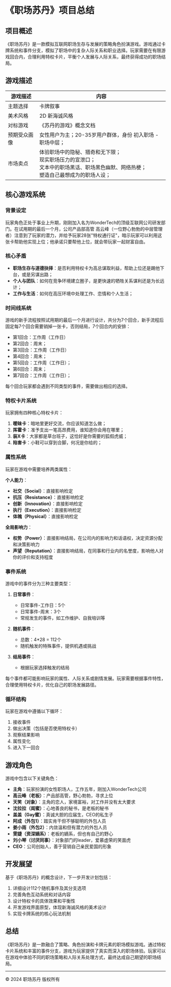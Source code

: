# 《职场苏丹》项目总结

## 项目概述

《职场苏丹》是一款模拟互联网职场生存与发展的策略角色扮演游戏。游戏通过卡牌系统和事件分支，模拟了职场中的复杂人际关系和职业选择。玩家需要在有限游戏回合内，合理利用特权卡片，平衡个人发展与人际关系，最终获得成功的职场结局。

## 游戏描述

| 游戏描述 | 内容 |
|----------|------|
| 主题选择 | 卡牌叙事 |
| 美术风格 | 2D 新海诚风格 |
| 对标游戏 | 《苏丹的游戏》概念文档 |
| 预期受众画像 | 女性用户为主；20-35岁用户群体，身份 初入职场 - 职场中层； |
| 市场卖点 | 体验职场中的隐秘、猎奇和无下限；<br>现实职场压力的宣泄口；<br>文本中的职场黑话、职场黑色幽默、网络热梗；<br>塑造自己最想成为的职场人设； |

## 核心游戏系统

### 背景设定

玩家角色正处于事业上升期，刚刚加入名为WonderTech的顶级互联网公司研发部门。在试用期的最后一个月，公司产品部高管 高云峰（一位野心勃勃的中层管理者）注意到了玩家的潜力，并给予玩家28张"特权通行证"，暗示玩家可以利用这张卡帮助他实现上位；他承诺只要帮他上位，就会带玩家一起财富自由。

### 核心矛盾

- **职场生存与道德抉择**：是否利用特权卡为高总谋取利益，帮助上位还是踢他下台，或是另谋出路；
- **个人与团队**：如何在竞争环境建立圈子，是更快速的牺牲关系谋利还是为长远计；
- **工作与生活**：如何在高压环境中处理工作、恋情和个人生活；

### 时间线系统

游戏的新手流程按照试用期的最后一个月进行设计，共分为7个回合，新手流程后固定每7个回合需要销掉一张卡，否则结局，7个回合内的安排：
- 第1回合：工作周（工作日）
- 第2回合：周末；
- 第3回合：工作周（工作日）
- 第4回合：周末；
- 第5回合：工作周（工作日）；
- 第6回合：周末；
- 第7回合：工作周（工作日）；

每个回合玩家都会遇到不同类型的事件，需要做出相应的选择。

### 特权卡片系统

玩家拥有四种核心特权卡片：

1. **暧昧卡**：暗地里更好交流，你应该知道怎么做；
2. **挥霍卡**：准予支出一笔高昂费用，谁知道你会用在哪里；
3. **装X卡**：大家都是草台班子，这恰好是你需要的狐假虎威；
4. **陷害卡**：小鞋可以穿到合脚，何况是你给的；

### 属性系统

玩家在游戏中需要培养两类属性：

**个人能力**：
- **社交（Social）**：直接影响检定
- **抗压（Resistance）**：直接影响检定
- **创新（Innovation）**：直接影响检定
- **执行（Execution）**：直接影响检定
- **体魄（Physical）**：直接影响检定

**全局影响力**：
- **权势（Power）**：直接影响结局，在公司内的影响力和话语权，决定资源分配和决策影响力
- **声望（Reputation）**：直接影响结局，在同事和行业内的名誉度，影响他人对你的评价和支持程度

### 事件系统

游戏中的事件分为三种主要类型：

1. **日常事件**：
   - 日常事件-工作日：5个
   - 日常事件-周末：3个
   - 常规发生的事件，如工作维护、自我培训等

2. **随机事件**：
   - 总数：4*28 = 112个
   - 随机触发的特殊事件，提供机遇或挑战

3. **结局事件**：
   - 根据玩家选择触发的结局

每个事件都可能影响玩家的属性、人际关系或剧情发展。玩家需要根据事件特性，合理使用特权卡片，优化自己的职场发展路径。

### 循环结构

玩家在游戏中遵循以下循环：
1. 接收事件
2. 做出决策（包括是否使用特权卡）
3. 观察结果影响
4. 属性变化
5. 进入下一回合

## 游戏角色

游戏中包含以下关键角色：

- **主角**：玩家扮演的女性职场人，工作五年，刚加入WonderTech公司
- **高云峰（老板）**：产品部高管，野心勃勃，寻求上位
- **天笑（对象）**：主角的恋人，家境富裕，对工作并没有太大要求
- **沈拉拉（闺蜜）**：心地善良的秘书，是老板的秘书
- **盖盖（Gay蜜）**：真诚大胆的应届生，CEO的私生子
- **阿成（外包1）**：踏实肯干但不够聪明的外包人员
- **姜小雨（外包2）**：内敛温和但有潜力的外包人员
- **雯婕（资深嫡系）**：老板的嫡系，但也有自己的野心
- **刘小琴（讨厌同事）**：对象部门的leader，爱慕虚荣的笑面虎
- **CEO**：公司创始人，善于营销自己亲民爱国的形象

## 开发展望

基于《职场苏丹》的概念设计，下一步开发计划包括：

1. 详细设计112个随机事件及其分支选项
2. 完善角色互动系统和对话内容
3. 设计特权卡的具体效果和平衡性
4. 开发游戏界面原型，体现新海诚风格的美术设计
5. 实现卡牌系统的核心玩法机制

## 总结

《职场苏丹》是一款融合了策略、角色扮演和卡牌元素的职场模拟游戏。通过特权卡片系统和丰富的事件分支，游戏为玩家提供了真实而深入的职场体验。玩家可以在游戏中体验不同的职场策略和人际关系处理方式，最终达成自己期望的职场结局。

---

© 2024 职场苏丹 版权所有 